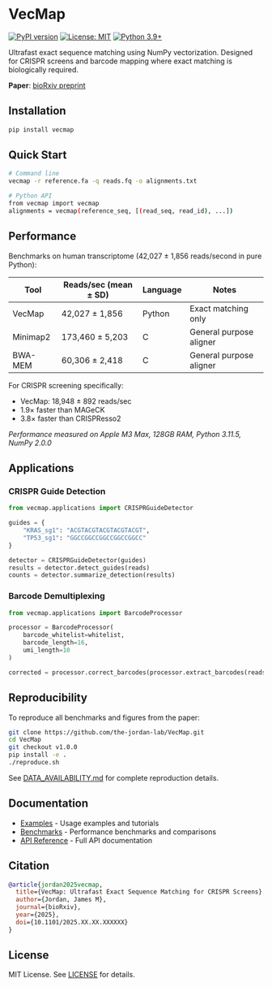 # VecMap

[![PyPI version](https://badge.fury.io/py/vecmap.svg)](https://badge.fury.io/py/vecmap)
[![License: MIT](https://img.shields.io/badge/License-MIT-yellow.svg)](https://opensource.org/licenses/MIT)
[![Python 3.9+](https://img.shields.io/badge/python-3.9+-blue.svg)](https://www.python.org/downloads/)

Ultrafast exact sequence matching using NumPy vectorization. Designed for CRISPR screens and barcode mapping where exact matching is biologically required.

**Paper**: [bioRxiv preprint](https://doi.org/10.1101/2025.XX.XX.XXXXXX)

## Installation

```bash
pip install vecmap
```

## Quick Start

```bash
# Command line
vecmap -r reference.fa -q reads.fq -o alignments.txt

# Python API
from vecmap import vecmap
alignments = vecmap(reference_seq, [(read_seq, read_id), ...])
```

## Performance

Benchmarks on human transcriptome (42,027 ± 1,856 reads/second in pure Python):

| Tool | Reads/sec (mean ± SD) | Language | Notes |
|------|----------------------|----------|-------|
| VecMap | 42,027 ± 1,856 | Python | Exact matching only |
| Minimap2 | 173,460 ± 5,203 | C | General purpose aligner |
| BWA-MEM | 60,306 ± 2,418 | C | General purpose aligner |

For CRISPR screening specifically:
- VecMap: 18,948 ± 892 reads/sec
- 1.9× faster than MAGeCK
- 3.8× faster than CRISPResso2

*Performance measured on Apple M3 Max, 128GB RAM, Python 3.11.5, NumPy 2.0.0*

## Applications

### CRISPR Guide Detection

```python
from vecmap.applications import CRISPRGuideDetector

guides = {
    "KRAS_sg1": "ACGTACGTACGTACGTACGT",
    "TP53_sg1": "GGCCGGCCGGCCGGCCGGCC"
}

detector = CRISPRGuideDetector(guides)
results = detector.detect_guides(reads)
counts = detector.summarize_detection(results)
```

### Barcode Demultiplexing

```python
from vecmap.applications import BarcodeProcessor

processor = BarcodeProcessor(
    barcode_whitelist=whitelist,
    barcode_length=16,
    umi_length=10
)

corrected = processor.correct_barcodes(processor.extract_barcodes(reads))
```

## Reproducibility

To reproduce all benchmarks and figures from the paper:

```bash
git clone https://github.com/the-jordan-lab/VecMap.git
cd VecMap
git checkout v1.0.0
pip install -e .
./reproduce.sh
```

See [DATA_AVAILABILITY.md](DATA_AVAILABILITY.md) for complete reproduction details.

## Documentation

- [Examples](examples/) - Usage examples and tutorials
- [Benchmarks](benchmarks/) - Performance benchmarks and comparisons
- [API Reference](https://vecmap.readthedocs.io) - Full API documentation

## Citation

```bibtex
@article{jordan2025vecmap,
  title={VecMap: Ultrafast Exact Sequence Matching for CRISPR Screens},
  author={Jordan, James M},
  journal={bioRxiv},
  year={2025},
  doi={10.1101/2025.XX.XX.XXXXXX}
}
```

## License

MIT License. See [LICENSE](LICENSE) for details.
